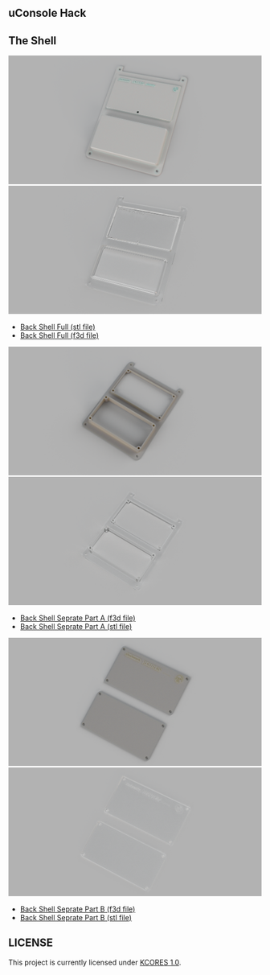 uConsole Hack
-------------



## The Shell

![Back Shell Full Preview ABS White](./assets/images/uconsole-shell-back-full-final-abs-white.png)
![Back Shell Full Preview Arcylic Transparent](./assets/images/uconsole-shell-back-full-final-arcylic-transparent.png)

- [Back Shell Full (stl file)](./shell/uconsole-shell-back-full-final.stl)
- [Back Shell Full (f3d file)](./shell/uconsole-shell-back-full-final.f3d)

![Back Shell Seprate Part A Preview Formlab Tough Grey](./assets/images/uconsole-shell-back-seprate-part-a-final-formlab-tough-grey.png)
![Back Shell Seprate Part A Full Arcylic Transparent](./assets/images/uconsole-shell-back-seprate-part-a-final-arcylic-transparent.png)

- [Back Shell Seprate Part A (f3d file)](./shell/uconsole-shell-back-seprate-part-a-final.f3d)
- [Back Shell Seprate Part A (stl file)](./shell/uconsole-shell-back-seprate-part-a-final.stl)

![Back Shell Seprate Part B Preview Formlab Tough Grey](./assets/images/uconsole-shell-back-seprate-part-b-final-formlab-tough-grey.png)
![Back Shell Seprate Part B Full Arcylic Transparent](./assets/images/uconsole-shell-back-seprate-part-b-final-arcylic-transparent.png)


- [Back Shell Seprate Part B (f3d file)](./shell/uconsole-shell-back-seprate-part-b-final.f3d)
- [Back Shell Seprate Part B (stl file)](./shell/uconsole-shell-back-seprate-part-b-final.stl)

  

## LICENSE

This project is currently licensed under [KCORES 1.0](./LICENSE_en-US).
